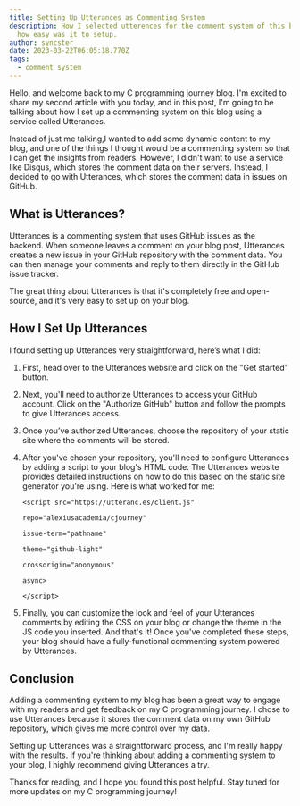 ```yaml
---
title: Setting Up Utterances as Commenting System
description: How I selected utterences for the comment system of this blog and
  how easy was it to setup.
author: syncster
date: 2023-03-22T06:05:18.770Z
tags:
  - comment system
---
```

Hello, and welcome back to my C programming journey blog. I'm excited to share my second article with you today, and in this post, I'm going to be talking about how I set up a commenting system on this blog using a service called Utterances.

Instead of just me talking,I wanted to add some dynamic content to my blog, and one of the things I thought would be a commenting system so that I can get the insights from readers. However, I didn't want to use a service like Disqus, which stores the comment data on their servers. Instead, I decided to go with Utterances, which stores the comment data in issues on GitHub. 

## What is Utterances?

Utterances is a commenting system that uses GitHub issues as the backend. When someone leaves a comment on your blog post, Utterances creates a new issue in your GitHub repository with the comment data. You can then manage your comments and reply to them directly in the GitHub issue tracker.

The great thing about Utterances is that it's completely free and open-source, and it's very easy to set up on your blog.

## How I Set Up Utterances

I found setting up Utterances very straightforward, here’s what I did:

1. First, head over to the Utterances website and click on the "Get started" button.
2. Next, you'll need to authorize Utterances to access your GitHub account. Click on the "Authorize GitHub" button and follow the prompts to give Utterances access.
3. Once you’ve authorized Utterances, choose the repository of your static site where the comments will be stored. 
4. After you've chosen your repository, you'll need to configure Utterances by adding a script to your blog's HTML code. The Utterances website provides detailed instructions on how to do this based on the static site generator you're using. Here is what worked for me:

   `<script src="https://utteranc.es/client.js"`

   `repo="alexiusacademia/cjourney"`

   `issue-term="pathname"`

   `theme="github-light"`

   `crossorigin="anonymous"`

   `async>`

   `</script>`
5. Finally, you can customize the look and feel of your Utterances comments by editing the CSS on your blog or change the theme in the JS code you inserted.
   And that's it! Once you've completed these steps, your blog should have a fully-functional commenting system powered by Utterances.

## Conclusion

Adding a commenting system to my blog has been a great way to engage with my readers and get feedback on my C programming journey. I chose to use Utterances because it stores the comment data on my own GitHub repository, which gives me more control over my data.

Setting up Utterances was a straightforward process, and I'm really happy with the results. If you're thinking about adding a commenting system to your blog, I highly recommend giving Utterances a try.

Thanks for reading, and I hope you found this post helpful. Stay tuned for more updates on my C programming journey!